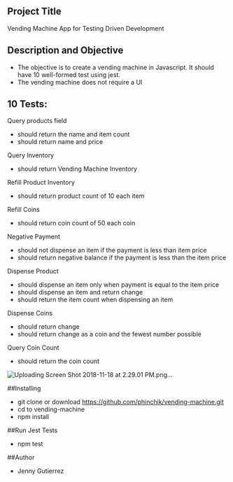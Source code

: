 ## Project Title
Vending Machine App for Testing Driven Development

## Description and Objective

- The objective is to create a vending machine in Javascript. It should have 10 well-formed test using jest.
- The vending machine does not require a UI

## 10 Tests:

Query products field

- should return the name and item count
- should return name and price

Query Inventory

- should return Vending Machine Inventory

Refill Product Inventory

- should return product count of 10 each item

Refill Coins

- should return coin count of 50 each coin

Negative Payment

- should not dispense an item if the payment is less than item price
- should return negative balance if the payment is less than the item price

Dispense Product

- should dispense an item only when payment is equal to the item price
- should dispense an item and return change
- should return the item count when dispensing an item

Dispense Coins

- should return change
- should return change as a coin and the fewest number possible

Query Coin Count

- should return the coin count

![Uploading Screen Shot 2018-11-18 at 2.29.01 PM.png…]()

##Installing

- git clone or download https://github.com/phinchik/vending-machine.git
- cd to vending-machine
- npm install

##Run Jest Tests

- npm test

##Author

- Jenny Gutierrez
